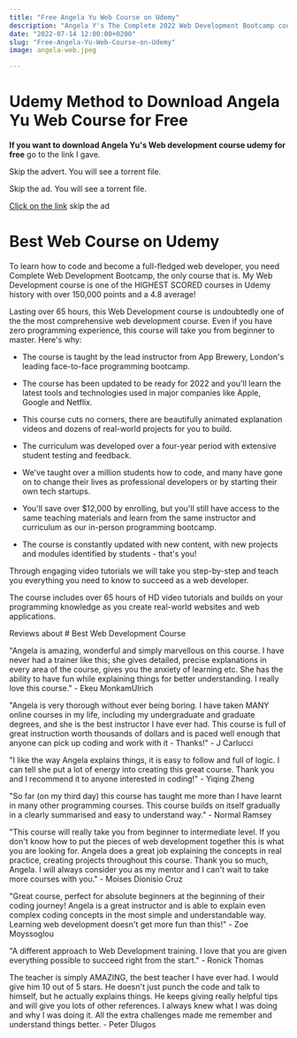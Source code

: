 ```yaml
---
title: "Free Angela Yu Web Course on Udemy"
description: "Angela Y's The Complete 2022 Web Development Bootcamp course free download"
date: "2022-07-14 12:00:00+0200"
slug: "Free-Angela-Yu-Web-Course-on-Udemy"
image: angela-web.jpeg

---
```


# Udemy Method to Download Angela Yu Web Course for Free

**If you want to download Angela Yu's Web development course udemy for free** go to the link I gave.

Skip the advert. You will see a torrent file.

Skip the ad. You will see a torrent file.

[Click on the link](http://bc.vc/NwajgOs) skip the ad

# Best Web Course on Udemy

To learn how to code and become a full-fledged web developer, you need 
Complete Web Development Bootcamp, the only course that is. My Web Development course is one of the HIGHEST SCORED courses in Udemy history with over 150,000 points and a 4.8 average! 

Lasting over 65 hours, this Web Development course is undoubtedly one of the
the most comprehensive web development course. Even if you have zero programming experience,
this course will take you from beginner to master. Here's why:

+ The course is taught by the lead instructor from App Brewery, London's leading face-to-face programming bootcamp.

+ The course has been updated to be ready for 2022 and you'll learn the latest tools and technologies used in major companies like Apple, Google and Netflix.

+ This course cuts no corners, there are beautifully animated explanation videos and dozens of real-world projects for you to build.

+ The curriculum was developed over a four-year period with extensive student testing and feedback.

+ We've taught over a million students how to code, and many have gone on to change their lives as professional developers or by starting their own tech startups.

+ You'll save over $12,000 by enrolling, but you'll still have access to the same teaching materials and learn from the same instructor and curriculum as our in-person programming bootcamp.

+ The course is constantly updated with new content, with new projects and modules identified by students - that's you!


Through engaging video tutorials we will take you step-by-step and teach you everything you need to know to succeed as a web developer.

The course includes over 65 hours of HD video tutorials and builds on your programming knowledge as you create real-world websites and web applications.


Reviews about # Best Web Development Course

"Angela is amazing, wonderful and simply marvellous on this course. I have never had a trainer like this; she gives detailed, precise explanations in every area of the course, gives you the anxiety of learning etc. She has the ability to have fun while explaining things for better understanding. I really love this course." - Ekeu MonkamUlrich

"Angela is very thorough without ever being boring. I have taken MANY online courses in my life, including my undergraduate and graduate degrees, and she is the best instructor I have ever had. This course is full of great instruction worth thousands of dollars and is paced well enough that anyone can pick up coding and work with it - Thanks!" - J Carlucci

"I like the way Angela explains things, it is easy to follow and full of logic. I can tell she put a lot of energy into creating this great course. Thank you and I recommend it to anyone interested in coding!" - Yiqing Zheng

"So far (on my third day) this course has taught me more than I have learnt in many other programming courses. This course builds on itself gradually in a clearly summarised and easy to understand way." - Normal Ramsey

"This course will really take you from beginner to intermediate level. If you don't know how to put the pieces of web development together this is what you are looking for. Angela does a great job explaining the concepts in real practice, creating projects throughout this course. Thank you so much, Angela. I will always consider you as my mentor and I can't wait to take more courses with you." - Moises Dionisio Cruz

"Great course, perfect for absolute beginners at the beginning of their coding journey! Angela is a great instructor and is able to explain even complex coding concepts in the most simple and understandable way. Learning web development doesn't get more fun than this!" - Zoe Moyssoglou

"A different approach to Web Development training. I love that you are given everything possible to succeed right from the start." - Ronick Thomas

The teacher is simply AMAZING, the best teacher I have ever had. I would give him 10 out of 5 stars. He doesn't just punch the code and talk to himself, but he actually explains things. He keeps giving really helpful tips and will give you lots of other references. I always knew what I was doing and why I was doing it. All the extra challenges made me remember and understand things better. - Peter Dlugos
